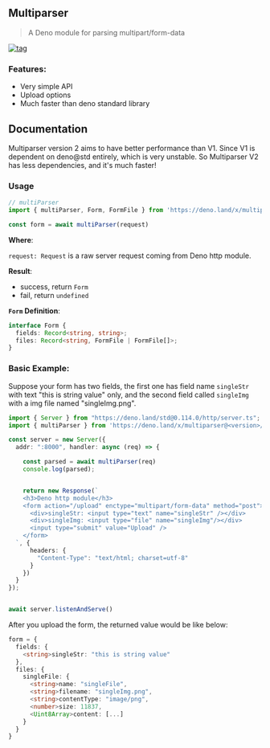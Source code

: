 ## Multiparser

> A Deno module for parsing multipart/form-data

[![tag](https://img.shields.io/badge/Deno%20-std%400.114.0-333?&logo=Deno)](https://deno.land/std@0.114.0)


### Features:

- Very simple API
- Upload options
- Much faster than deno standard library

## Documentation

Multiparser version 2 aims to have better performance than V1. Since V1 is dependent on deno@std entirely, which is very unstable. So Multiparser V2 has less dependencies, and it's much faster!

### Usage
```ts
// multiParser
import { multiParser, Form, FormFile } from 'https://deno.land/x/multiparser@<version>/mod.ts'

const form = await multiParser(request)

```
**Where**: 

  ```request: Request``` is a raw server request coming from Deno http module.

**Result**: 
  - success, return `Form`
  - fail, return `undefined`

**`Form` Definition**:

```ts
interface Form {
  fields: Record<string, string>;
  files: Record<string, FormFile | FormFile[]>;
}
```

### Basic Example: 

Suppose your form has two fields, the first one has field name `singleStr` with text "this is string value" only, and the second field called `singleImg` with a img file named "singleImg.png". 

```ts
import { Server } from "https://deno.land/std@0.114.0/http/server.ts";
import { multiParser } from 'https://deno.land/x/multiparser@<version>/mod.ts'

const server = new Server({
  addr: ":8000", handler: async (req) => {

    const parsed = await multiParser(req)
    console.log(parsed);


    return new Response(`
    <h3>Deno http module</h3>
    <form action="/upload" enctype="multipart/form-data" method="post">
      <div>singleStr: <input type="text" name="singleStr" /></div>
      <div>singleImg: <input type="file" name="singleImg"/></div>
      <input type="submit" value="Upload" />
    </form>
  `, {
      headers: {
        "Content-Type": "text/html; charset=utf-8"
      }
    })
  }
});


await server.listenAndServe()


```

After you upload the form, the returned value would be like below: 

```ts
form = {
  fields: {
    <string>singleStr: "this is string value"
  },
  files: {
    singleFile: {
      <string>name: "singleFile",
      <string>filename: "singleImg.png",
      <string>contentType: "image/png",
      <number>size: 11837,
      <Uint8Array>content: [...]
    }
  }
}

```
